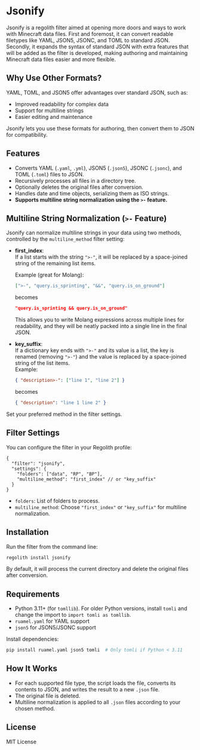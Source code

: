 # Jsonify

Jsonify is a regolith filter aimed at opening more doors and ways to work with Minecraft data files. First and foremost, it can convert readable filetypes like YAML, JSON5, JSONC, and TOML to standard JSON. Secondly, it expands the syntax of standard JSON with extra features that will be added as the filter is developed, making authoring and maintaining Minecraft data files easier and more flexible.

## Why Use Other Formats?

YAML, TOML, and JSON5 offer advantages over standard JSON, such as:
- Improved readability for complex data
- Support for multiline strings
- Easier editing and maintenance

Jsonify lets you use these formats for authoring, then convert them to JSON for compatibility.

## Features

- Converts YAML (`.yaml`, `.yml`), JSON5 (`.json5`), JSONC (`.jsonc`), and TOML (`.toml`) files to JSON.
- Recursively processes all files in a directory tree.
- Optionally deletes the original files after conversion.
- Handles date and time objects, serializing them as ISO strings.
- **Supports multiline string normalization using the `>-` feature.**

## Multiline String Normalization (`>-` Feature)

Jsonify can normalize multiline strings in your data using two methods, controlled by the `multiline_method` filter setting:

- **first_index**:  
  If a list starts with the string `">-"`, it will be replaced by a space-joined string of the remaining list items.  

  Example (great for Molang):
  ```json
  [">-", "query.is_sprinting", "&&", "query.is_on_ground"]
  ```
  becomes
  ```json
  "query.is_sprinting && query.is_on_ground"
  ```
  This allows you to write Molang expressions across multiple lines for readability, and they will be neatly packed into a single line in the final JSON.

- **key_suffix**:  
  If a dictionary key ends with `">-"` and its value is a list, the key is renamed (removing `">-"`) and the value is replaced by a space-joined string of the list items.  
  Example:
  ```json
  { "description>-": ["line 1", "line 2"] }
  ```
  becomes
  ```json
  { "description": "line 1 line 2" }
  ```

Set your preferred method in the filter settings.

## Filter Settings

You can configure the filter in your Regolith profile:

```jsonc
{
  "filter": "jsonify",
  "settings": {
    "folders": ["data", "RP", "BP"],
    "multiline_method": "first_index" // or "key_suffix"
  }
}
```

- `folders`: List of folders to process.
- `multiline_method`: Choose `"first_index"` or `"key_suffix"` for multiline normalization.

## Installation

Run the filter from the command line:

```bash
regolith install jsonify
```

By default, it will process the current directory and delete the original files after conversion.

## Requirements

- Python 3.11+ (for `tomllib`). For older Python versions, install `tomli` and change the import to `import tomli as tomllib`.
- `ruamel.yaml` for YAML support
- `json5` for JSON5/JSONC support

Install dependencies:

```bash
pip install ruamel.yaml json5 tomli  # Only tomli if Python < 3.11
```

## How It Works

- For each supported file type, the script loads the file, converts its contents to JSON, and writes the result to a new `.json` file.
- The original file is deleted.
- Multiline normalization is applied to all `.json` files according to your chosen method.

## License

MIT License